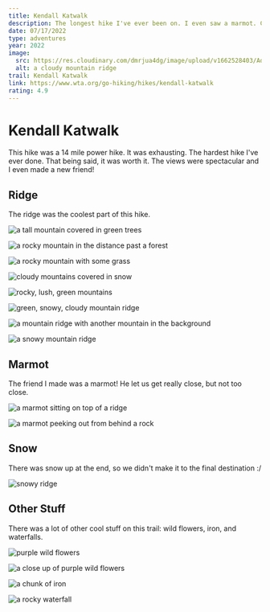 ```yaml
---
title: Kendall Katwalk
description: The longest hike I've ever been on. I even saw a marmot. Checkout the pics!
date: 07/17/2022
type: adventures
year: 2022
image:
  src: https://res.cloudinary.com/dmrjua4dg/image/upload/v1662528403/Adventure%20Blog/kendall-katwalk/ridge-2.jpg
  alt: a cloudy mountain ridge
trail: Kendall Katwalk
link: https://www.wta.org/go-hiking/hikes/kendall-katwalk
rating: 4.9
---
```

# Kendall Katwalk

This hike was a 14 mile power hike. It was exhausting. The hardest hike I've ever done. That being said, it was worth it. The views were spectacular and I even made a new friend!

## Ridge

The ridge was the coolest part of this hike.

![a tall mountain covered in green trees](https://res.cloudinary.com/dmrjua4dg/image/upload/v1662528268/Adventure%20Blog/kendall-katwalk/mountain-1.jpg "a tall mountain covered in green trees")

![a rocky mountain in the distance past a forest](https://res.cloudinary.com/dmrjua4dg/image/upload/v1662528293/Adventure%20Blog/kendall-katwalk/mountain-2.jpg "a rocky mountain in the distance past a forest")

![a rocky mountain with some grass](https://res.cloudinary.com/dmrjua4dg/image/upload/v1662528345/Adventure%20Blog/kendall-katwalk/mountain-3.jpg "a rocky mountain with some grass")

![cloudy mountains covered in snow](https://res.cloudinary.com/dmrjua4dg/image/upload/v1662528319/Adventure%20Blog/kendall-katwalk/ridge-1.jpg "cloudy mountains covered in snow")

![rocky, lush, green mountains](https://res.cloudinary.com/dmrjua4dg/image/upload/v1662528403/Adventure%20Blog/kendall-katwalk/ridge-2.jpg "rocky, lush, green mountains")

![green, snowy, cloudy mountain ridge](https://res.cloudinary.com/dmrjua4dg/image/upload/v1662528498/Adventure%20Blog/kendall-katwalk/ridge-3.jpg "green, snowy, cloudy mountain ridge")

![a mountain ridge with another mountain in the background](https://res.cloudinary.com/dmrjua4dg/image/upload/v1662528567/Adventure%20Blog/kendall-katwalk/ridge-4.jpg "a mountain ridge with another mountain in the background")

![a snowy mountain ridge](https://res.cloudinary.com/dmrjua4dg/image/upload/v1662528644/Adventure%20Blog/kendall-katwalk/ridge-5.jpg "a snowy mountain ridge")

## Marmot

The friend I made was a marmot! He let us get really close, but not too close.

![a marmot sitting on top of a ridge](https://res.cloudinary.com/dmrjua4dg/image/upload/v1662528534/Adventure%20Blog/kendall-katwalk/marmot-1.jpg "a marmot sitting on top of a ridge")

![a marmot peeking out from behind a rock](https://res.cloudinary.com/dmrjua4dg/image/upload/v1662528602/Adventure%20Blog/kendall-katwalk/marmot-2.jpg "a marmot peeking out from behind a rock")

## Snow

There was snow up at the end, so we didn't make it to the final destination :/

![snowy ridge](https://res.cloudinary.com/dmrjua4dg/image/upload/v1662528672/Adventure%20Blog/kendall-katwalk/ridge-6.jpg "snowy ridge")

## Other Stuff

There was a lot of other cool stuff on this trail: wild flowers, iron, and waterfalls.

![purple wild flowers](https://res.cloudinary.com/dmrjua4dg/image/upload/v1662528374/Adventure%20Blog/kendall-katwalk/wild-flower-1.jpg "purple wild flowers")

![a close up of purple wild flowers](https://res.cloudinary.com/dmrjua4dg/image/upload/v1662528466/Adventure%20Blog/kendall-katwalk/wild-flower-2.jpg "a close up of purple wild flowers")

![a chunk of iron](https://res.cloudinary.com/dmrjua4dg/image/upload/v1662528430/Adventure%20Blog/kendall-katwalk/iron-1.jpg "a chunk of iron")

![a rocky waterfall](https://res.cloudinary.com/dmrjua4dg/image/upload/v1662528234/Adventure%20Blog/kendall-katwalk/waterfall-1.jpg "a rocky waterfall")